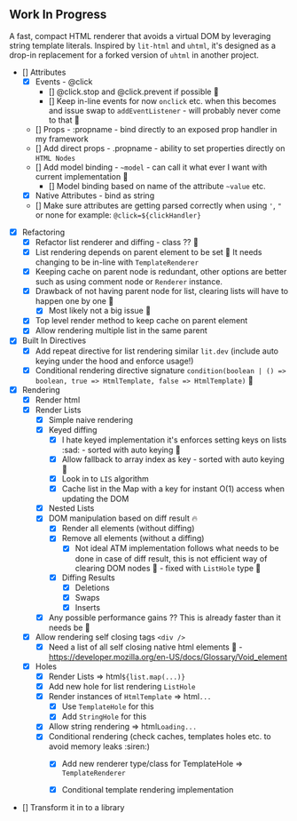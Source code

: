 ## Work In Progress

A fast, compact HTML renderer that avoids a virtual DOM by leveraging string template literals. Inspired by `lit-html` and `uhtml`, it's designed as a drop-in replacement for a forked version of `uhtml` in another project.

- [] Attributes
    - [x] Events - @click
        - [] @click.stop and @click.prevent if possible :thinking:
        - [] Keep in-line events for now `onclick` etc. when this becomes and issue swap to `addEventListener` - will probably never come to that :thinking:
    - [] Props - :propname - bind directly to an exposed prop handler in my framework
    - [] Add direct props - .propname - ability to set properties directly on `HTML Nodes`
    - [] Add model binding - `~model` - can call it what ever I want with current implementation :tada:
        - [] Model binding based on name of the attribute `~value` etc.
    - [x] Native Attributes - bind as string
    - [] Make sure attributes are getting parsed correctly when using `'`, `"` or none for example: `@click=${clickHandler}`

- [x] Refactoring
    - [x] Refactor list renderer and diffing - class ?? :thinking:
    - [x] List rendering depends on parent element to be set :thinking: It needs changing to be in-line with `TemplateRenderer`
    - [x] Keeping cache on parent node is redundant, other options are better such as using comment node or `Renderer` instance.
    - [x] Drawback of not having parent node for list, clearing lists will have to happen one by one :thinking:
        - [x] Most likely not a big issue :thinking:
    - [x] Top level render method to keep cache on parent element
    - [x] Allow rendering multiple list in the same parent

- [x] Built In Directives
    - [x] Add repeat directive for list rendering similar `lit.dev` (include auto keying under the hood and enforce usage!)
    - [x] Conditional rendering directive signature `condition(boolean | () => boolean, true => HtmlTemplate, false => HtmlTemplate)` :thinking: 

- [x] Rendering
    - [x] Render html
    - [x] Render Lists
        - [x] Simple naive rendering
        - [x] Keyed diffing
            - [x] I hate keyed implementation it's enforces setting keys on lists :sad: - sorted with auto keying :tada:
            - [x] Allow fallback to array index as key - sorted with auto keying :tada:
            - [x] Look in to `LIS` algorithm
            - [x] Cache list in the Map with a key for instant O(1) access when updating the DOM
        - [x] Nested Lists
        - [x] DOM manipulation based on diff result :fire:
            - [x] Render all elements (without diffing)
            - [x] Remove all elements (without a diffing)
                - [x] Not ideal ATM implementation follows what needs to be done in case of diff result, this is not efficient way of clearing DOM nodes :thinking: - fixed with `ListHole` type :tada:
            - [x] Diffing Results
                - [x] Deletions
                - [x] Swaps
                - [x] Inserts
        - [x] Any possible performance gains ?? This is already faster than it needs be :thinking:

    - [x] Allow rendering self closing tags `<div />`
        - [x] Need a list of all self closing native html elements :thinking: - https://developer.mozilla.org/en-US/docs/Glossary/Void_element
    - [x] Holes
        - [x] Render Lists => html`${list.map(...)}`
        - [x] Add new hole for list rendering `ListHole`
        - [x] Render instances of `HtmlTemplate` => html`...`
            - [x] Use `TemplateHole` for this
            - [x] Add `StringHole` for this
        - [x] Allow string rendering => html`Loading...`
        - [x] Conditional rendering (check caches, templates holes etc. to avoid memory leaks :siren:)
            - [x] Add new renderer type/class for TemplateHole => `TemplateRenderer`
            - [x] Conditional template rendering implementation 


- [] Transform it in to a library
